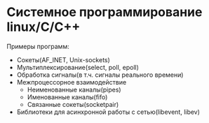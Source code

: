 <h1>Системное программирование linux/C/C++ </h1>
<p>Примеры программ:</p>
<ul>
  <li>Сокеты(AF_INET, Unix-sockets)</li>
  <li>Мультиплексирование(select, poll, epoll)</li>
  <li>Обработка сигналы(в т.ч. сигналы реального времени)</li>
  <li>Межпроцессорное взаимодействие
    <ul>
      <li>Неименованные каналы(pipes)</li>
      <li>Именованные каналы(fifo)</li>
      <li>Связанные сокеты(socketpair)</li>
    </ul>
  </li>
  <li>Библиотеки для асинхронной работы с сетью(libevent, libev)</li>
</ul>

